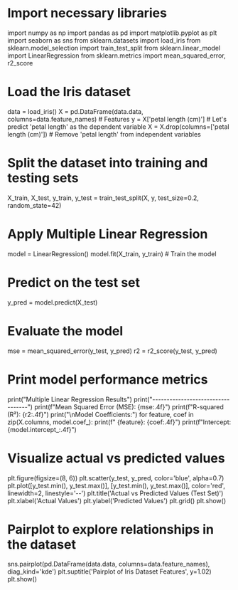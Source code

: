 # Import necessary libraries
import numpy as np
import pandas as pd
import matplotlib.pyplot as plt
import seaborn as sns
from sklearn.datasets import load_iris
from sklearn.model_selection import train_test_split
from sklearn.linear_model import LinearRegression
from sklearn.metrics import mean_squared_error, r2_score

# Load the Iris dataset
data = load_iris()
X = pd.DataFrame(data.data, columns=data.feature_names)  # Features
y = X['petal length (cm)']  # Let's predict 'petal length' as the dependent variable
X = X.drop(columns=['petal length (cm)'])  # Remove 'petal length' from independent variables

# Split the dataset into training and testing sets
X_train, X_test, y_train, y_test = train_test_split(X, y, test_size=0.2, random_state=42)

# Apply Multiple Linear Regression
model = LinearRegression()
model.fit(X_train, y_train)  # Train the model

# Predict on the test set
y_pred = model.predict(X_test)

# Evaluate the model
mse = mean_squared_error(y_test, y_pred)
r2 = r2_score(y_test, y_pred)

# Print model performance metrics
print("Multiple Linear Regression Results")
print("----------------------------------")
print(f"Mean Squared Error (MSE): {mse:.4f}")
print(f"R-squared (R²): {r2:.4f}")
print("\nModel Coefficients:")
for feature, coef in zip(X.columns, model.coef_):
    print(f"  {feature}: {coef:.4f}")
print(f"Intercept: {model.intercept_:.4f}")

# Visualize actual vs predicted values
plt.figure(figsize=(8, 6))
plt.scatter(y_test, y_pred, color='blue', alpha=0.7)
plt.plot([y_test.min(), y_test.max()], [y_test.min(), y_test.max()], color='red', linewidth=2, linestyle='--')
plt.title('Actual vs Predicted Values (Test Set)')
plt.xlabel('Actual Values')
plt.ylabel('Predicted Values')
plt.grid()
plt.show()

# Pairplot to explore relationships in the dataset
sns.pairplot(pd.DataFrame(data.data, columns=data.feature_names), diag_kind='kde')
plt.suptitle('Pairplot of Iris Dataset Features', y=1.02)
plt.show()

